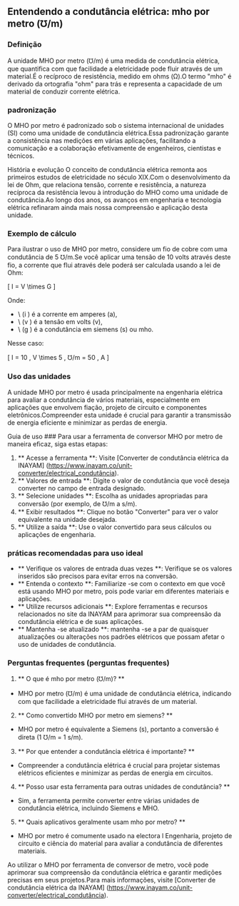 ## Entendendo a condutância elétrica: mho por metro (℧/m)

### Definição
A unidade MHO por metro (℧/m) é uma medida de condutância elétrica, que quantifica com que facilidade a eletricidade pode fluir através de um material.É o recíproco de resistência, medido em ohms (Ω).O termo "mho" é derivado da ortografia "ohm" para trás e representa a capacidade de um material de conduzir corrente elétrica.

### padronização
O MHO por metro é padronizado sob o sistema internacional de unidades (SI) como uma unidade de condutância elétrica.Essa padronização garante a consistência nas medições em várias aplicações, facilitando a comunicação e a colaboração efetivamente de engenheiros, cientistas e técnicos.

História e evolução
O conceito de condutância elétrica remonta aos primeiros estudos de eletricidade no século XIX.Com o desenvolvimento da lei de Ohm, que relaciona tensão, corrente e resistência, a natureza recíproca da resistência levou à introdução do MHO como uma unidade de condutância.Ao longo dos anos, os avanços em engenharia e tecnologia elétrica refinaram ainda mais nossa compreensão e aplicação desta unidade.

### Exemplo de cálculo
Para ilustrar o uso de MHO por metro, considere um fio de cobre com uma condutância de 5 ℧/m.Se você aplicar uma tensão de 10 volts através deste fio, a corrente que flui através dele poderá ser calculada usando a lei de Ohm:

\[ I = V \times G \]

Onde:
- \ (i \) é a corrente em amperes (a),
- \ (v \) é a tensão em volts (v),
- \ (g \) é a condutância em siemens (s) ou mho.

Nesse caso:

\[ I = 10 \, V \times 5 \, ℧/m = 50 \, A \]

### Uso das unidades
A unidade MHO por metro é usada principalmente na engenharia elétrica para avaliar a condutância de vários materiais, especialmente em aplicações que envolvem fiação, projeto de circuito e componentes eletrônicos.Compreender esta unidade é crucial para garantir a transmissão de energia eficiente e minimizar as perdas de energia.

Guia de uso ###
Para usar a ferramenta de conversor MHO por metro de maneira eficaz, siga estas etapas:

1. ** Acesse a ferramenta **: Visite [Converter de condutância elétrica da INAYAM] (https://www.inayam.co/unit-converter/electrical_condutância).
2. ** Valores de entrada **: Digite o valor de condutância que você deseja converter no campo de entrada designado.
3. ** Selecione unidades **: Escolha as unidades apropriadas para conversão (por exemplo, de ℧/m a s/m).
4. ** Exibir resultados **: Clique no botão "Converter" para ver o valor equivalente na unidade desejada.
5. ** Utilize a saída **: Use o valor convertido para seus cálculos ou aplicações de engenharia.

### práticas recomendadas para uso ideal
- ** Verifique os valores de entrada duas vezes **: Verifique se os valores inseridos são precisos para evitar erros na conversão.
- ** Entenda o contexto **: Familiarize -se com o contexto em que você está usando MHO por metro, pois pode variar em diferentes materiais e aplicações.
- ** Utilize recursos adicionais **: Explore ferramentas e recursos relacionados no site da INAYAM para aprimorar sua compreensão da condutância elétrica e de suas aplicações.
- ** Mantenha -se atualizado **: mantenha -se a par de quaisquer atualizações ou alterações nos padrões elétricos que possam afetar o uso de unidades de condutância.

### Perguntas frequentes (perguntas frequentes)

1. ** O que é mho por metro (℧/m)? **
- MHO por metro (℧/m) é uma unidade de condutância elétrica, indicando com que facilidade a eletricidade flui através de um material.

2. ** Como convertido MHO por metro em siemens? **
- MHO por metro é equivalente a Siemens (s), portanto a conversão é direta (1 ℧/m = 1 s/m).

3. ** Por que entender a condutância elétrica é importante? **
- Compreender a condutância elétrica é crucial para projetar sistemas elétricos eficientes e minimizar as perdas de energia em circuitos.

4. ** Posso usar esta ferramenta para outras unidades de condutância? **
- Sim, a ferramenta permite converter entre várias unidades de condutância elétrica, incluindo Siemens e MHO.

5. ** Quais aplicativos geralmente usam mho por metro? **
- MHO por metro é comumente usado na electora l Engenharia, projeto de circuito e ciência do material para avaliar a condutância de diferentes materiais.

Ao utilizar o MHO por ferramenta de conversor de metro, você pode aprimorar sua compreensão da condutância elétrica e garantir medições precisas em seus projetos.Para mais informações, visite [Converter de condutância elétrica da INAYAM] (https://www.inayam.co/unit-converter/electrical_condutância).